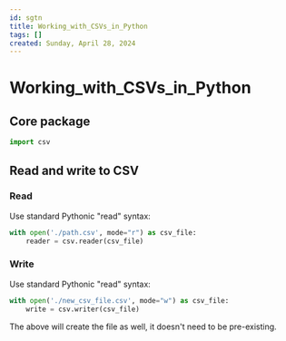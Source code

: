 ```yaml
---
id: sgtn
title: Working_with_CSVs_in_Python
tags: []
created: Sunday, April 28, 2024
---
```


# Working_with_CSVs_in_Python

## Core package

```py
import csv
```

## Read and write to CSV

### Read

Use standard Pythonic "read" syntax:

```py
with open('./path.csv', mode="r") as csv_file:
    reader = csv.reader(csv_file)
```

### Write

Use standard Pythonic "read" syntax:

```py
with open('./new_csv_file.csv', mode="w") as csv_file:
    write = csv.writer(csv_file)
```

The above will create the file as well, it doesn't need to be pre-existing.
